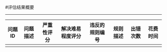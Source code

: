 #评估结果概要

---

|问题ID|问题描述|严重性评分|解决难易程度评分|违反的规则编号|规则描述|出错次数|花费时间|
|--|--|--|--|--|--|--|--|
|||||||||




